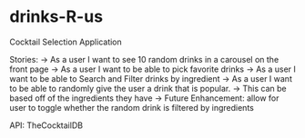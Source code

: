 # drinks-R-us
Cocktail Selection Application


Stories:
 -> As a user I want to see 10 random drinks in a carousel on the front page
 -> As a user I want to be able to pick favorite drinks
 -> As a user I want to be able to Search and Filter drinks by ingredient
 -> As a user I want to be able to randomly give the user a drink that is popular.
  -> This can be based off of the ingredients they have
  -> Future Enhancement: allow for user to toggle whether the random drink is filtered by ingredients


API:
TheCocktailDB
